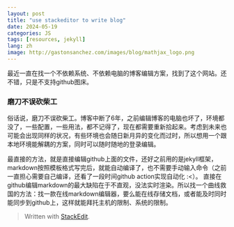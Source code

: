 ```yaml
---
layout: post
title: "use stackeditor to write blog"
date: 2024-05-19
categories: JS
tags: [resources, jekyll]
lang: zh
image: http://gastonsanchez.com/images/blog/mathjax_logo.png
---
```


最近一直在找一个不依赖系统、不依赖电脑的博客编辑方案，找到了这个网站。还不错，只是不支持github图床。
<!--more-->

### 磨刀不误砍柴工

俗话说，磨刀不误砍柴工。博客中断了6年，之前编辑博客的电脑也坏了，环境都没了，一些配置，一些用法，都不记得了，现在都需要重新拾起来。考虑到未来也可能会出现同样的状况，有些环境也会随日新月异的变化而过时，所以想用一个跟本地环境能解耦的方案，同时可以随时随地的登录编辑。

最直接的方法，就是直接编辑github上面的文件，还好之前用的是jekyll框架，markdown按照模板格式写完后，就能自动编译了，也不需要手动输入命令（之前一直担心需要自己编译，还看了一段时间github action实现自动化 :<）。
直接在github编辑markdown的最大缺陷在于不直观，没法实时渲染。所以找一个曲线救国的方法：找一款在线markdown编辑器，要么能在线存储文档，或者能及时同时能同步到github上，这样就能拜托主机的限制、系统的限制。


> Written with [StackEdit](https://stackedit.io/).
<!--stackedit_data:
eyJoaXN0b3J5IjpbMTgwMzg1Nzg3MF19
-->